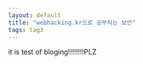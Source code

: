```yaml
---
layout: default
title: "webhacking.kr으로 공부하는 보안"
tags: tag3
---
```


it is test of bloging!!!!!!!!PLZ

